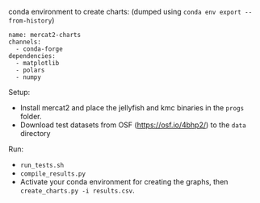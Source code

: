 conda environment to create charts: (dumped using `conda env export --from-history`)
```
name: mercat2-charts
channels:
  - conda-forge
dependencies:
  - matplotlib
  - polars
  - numpy
```

Setup:
- Install mercat2 and place the jellyfish and kmc binaries in the `progs` folder.
- Download test datasets from OSF (https://osf.io/4bhp2/) to the `data` directory

Run:
- `run_tests.sh`
- `compile_results.py`
- Activate your conda environment for creating the graphs, then `create_charts.py -i results.csv`.

